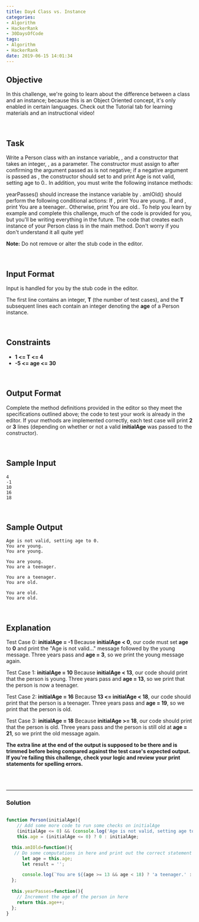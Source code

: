 ```yaml
---
title: Day4 Class vs. Instance
categories:
- Algorithm
- HackerRank
- 30DaysOfCode
tags:
- Algorithm
- HackerRank
date: 2019-06-15 14:01:34
---
```


## Objective

In this challenge, we're going to learn about the difference between a class and an instance; because this is an Object Oriented concept, it's only enabled in certain languages. Check out the Tutorial tab for learning materials and an instructional video!

<br/>

## Task

Write a Person class with an instance variable, , and a constructor that takes an integer, , as a parameter. The constructor must assign  to  after confirming the argument passed as  is not negative; if a negative argument is passed as , the constructor should set  to  and print Age is not valid, setting age to 0.. In addition, you must write the following instance methods:

yearPasses() should increase the  instance variable by .
amIOld() should perform the following conditional actions:
If , print You are young..
If  and , print You are a teenager..
Otherwise, print You are old..
To help you learn by example and complete this challenge, much of the code is provided for you, but you'll be writing everything in the future. The code that creates each instance of your Person class is in the main method. Don't worry if you don't understand it all quite yet!

**Note:** Do not remove or alter the stub code in the editor.

<!-- more -->
<br/>

## Input Format

Input is handled for you by the stub code in the editor.

The first line contains an integer, **T** (the number of test cases), and the **T** subsequent lines each contain an integer denoting the **age** of a Person instance.

<br/>

## Constraints
   
- **1 <= T <= 4**
- **-5 <= age <= 30**

<br/>

## Output Format

Complete the method definitions provided in the editor so they meet the specifications outlined above; the code to test your work is already in the editor. If your methods are implemented correctly, each test case will print **2** or **3** lines (depending on whether or not a valid **initialAge** was passed to the constructor).

<br/>

## Sample Input

```
4
-1
10
16
18
```

<br/>

## Sample Output

```
Age is not valid, setting age to 0.
You are young.
You are young.

You are young.
You are a teenager.

You are a teenager.
You are old.

You are old.
You are old.
```

<br/>

## Explanation

Test Case 0: **initialAge = -1**
Because **initialAge < 0**, our code must set **age** to **0** and print the "Age is not valid..." message followed by the young message. Three years pass and **age = 3**, so we print the young message again.

Test Case 1: **initialAge = 10**
Because **initialAge < 13**, our code should print that the person is young. Three years pass and **age = 13**, so we print that the person is now a teenager.

Test Case 2: **initialAge = 16**
Because **13 <= initialAge < 18**, our code should print that the person is a teenager. Three years pass and **age = 19**, so we print that the person is old.

Test Case 3: **initialAge = 18**
Because **initialAge >= 18**, our code should print that the person is old. Three years pass and the person is still old at **age = 21**, so we print the old message again.

**The extra line at the end of the output is supposed to be there and is trimmed before being compared against the test case's expected output. If you're failing this challenge, check your logic and review your print statements for spelling errors.**

<br/>
<br/>

---

### Solution

```javascript

function Person(initialAge){
    // Add some more code to run some checks on initialAge
    (initialAge <= 0) && (console.log('Age is not valid, setting age to 0.'));
    this.age = (initialAge <= 0) ? 0 : initialAge;

  this.amIOld=function(){
   // Do some computations in here and print out the correct statement to the console
      let age = this.age;
      let result = '';

      console.log(`You are ${(age >= 13 && age < 18) ? 'a teenager.' : ((age < 13) ? 'young.' : 'old.')}`);
  };
  
  this.yearPasses=function(){
  	// Increment the age of the person in here
  	return this.age++;
  };
}

```
